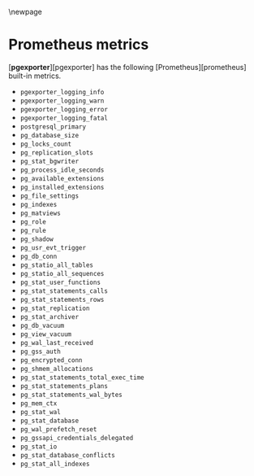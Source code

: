 \newpage

# Prometheus metrics

[**pgexporter**][pgexporter] has the following [Prometheus][prometheus] built-in metrics.

* `pgexporter_logging_info`
* `pgexporter_logging_warn`
* `pgexporter_logging_error`
* `pgexporter_logging_fatal`
* `postgresql_primary`
* `pg_database_size`
* `pg_locks_count`
* `pg_replication_slots`
* `pg_stat_bgwriter`
* `pg_process_idle_seconds`
* `pg_available_extensions`
* `pg_installed_extensions`
* `pg_file_settings`
* `pg_indexes`
* `pg_matviews`
* `pg_role`
* `pg_rule`
* `pg_shadow`
* `pg_usr_evt_trigger`
* `pg_db_conn`
* `pg_statio_all_tables`
* `pg_statio_all_sequences`
* `pg_stat_user_functions`
* `pg_stat_statements_calls`
* `pg_stat_statements_rows`
* `pg_stat_replication`
* `pg_stat_archiver`
* `pg_db_vacuum`
* `pg_view_vacuum`
* `pg_wal_last_received`
* `pg_gss_auth`
* `pg_encrypted_conn`
* `pg_shmem_allocations`
* `pg_stat_statements_total_exec_time`
* `pg_stat_statements_plans`
* `pg_stat_statements_wal_bytes`
* `pg_mem_ctx`
* `pg_stat_wal`
* `pg_stat_database`
* `pg_wal_prefetch_reset`
* `pg_gssapi_credentials_delegated`
* `pg_stat_io`
* `pg_stat_database_conflicts`
* `pg_stat_all_indexes `
